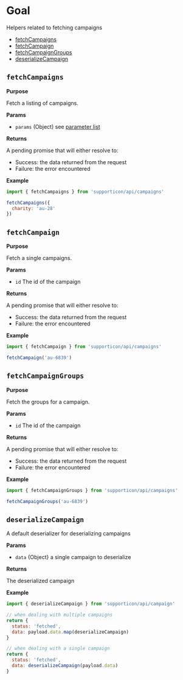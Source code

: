 # Goal

Helpers related to fetching campaigns

- [fetchCampaigns](#fetchcampaigns)
- [fetchCampaign](#fetchcampaign)
- [fetchCampaignGroups](#fetchcampaigngroups)
- [deserializeCampaign](#deserializecampaign)


## `fetchCampaigns`

**Purpose**

Fetch a listing of campaigns.

**Params**

- `params` (Object) see [parameter list](../readme.md#availableparameters)

**Returns**

A pending promise that will either resolve to:

- Success: the data returned from the request
- Failure: the error encountered

**Example**

```javascript
import { fetchCampaigns } from 'supporticon/api/campaigns'

fetchCampaigns({
  charity: 'au-28'
})
```

## `fetchCampaign`

**Purpose**

Fetch a single campaigns.

**Params**

- `id` The id of the campaign

**Returns**

A pending promise that will either resolve to:

- Success: the data returned from the request
- Failure: the error encountered

**Example**

```javascript
import { fetchCampaign } from 'supporticon/api/campaigns'

fetchCampaign('au-6839')
```

## `fetchCampaignGroups`

**Purpose**

Fetch the groups for a campaign.

**Params**

- `id` The id of the campaign

**Returns**

A pending promise that will either resolve to:

- Success: the data returned from the request
- Failure: the error encountered

**Example**

```javascript
import { fetchCampaignGroups } from 'supporticon/api/campaigns'

fetchCampaignGroups('au-6839')
```

## `deserializeCampaign`

A default deserializer for deserializing campaigns

**Params**

- `data` {Object} a single campaign to deserialize

**Returns**

The deserialized campaign

**Example**

```javascript
import { deserializeCampaign } from 'supporticon/api/campaign'

// when dealing with multiple campaigns
return {
  status: 'fetched',
  data: payload.data.map(deserializeCampaign)
}

// when dealing with a single campaign
return {
  status: 'fetched',
  data: deserializeCampaign(payload.data)
}
```
